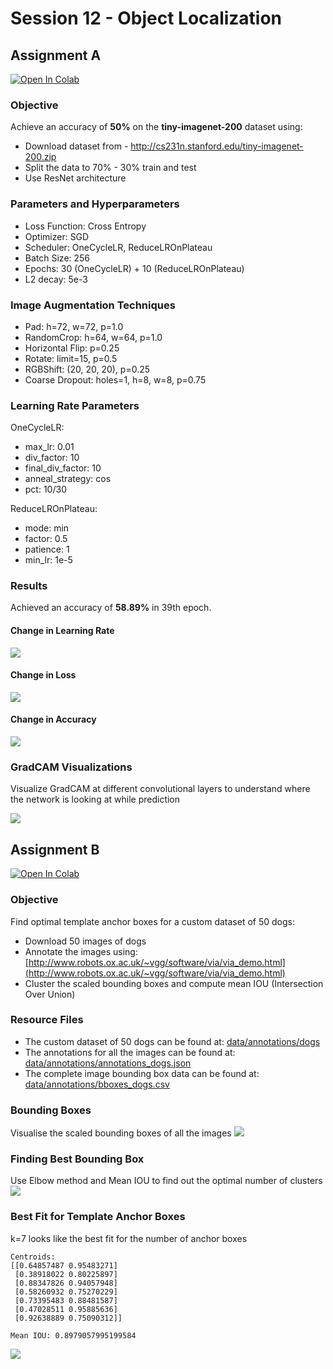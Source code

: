 
# Session 12 - Object Localization

## Assignment A
[![Open In Colab](https://colab.research.google.com/assets/colab-badge.svg)](https://colab.research.google.com/github/uday96/EVA4-TSAI/blob/master/S12/EVA4_S12_A_Solution.ipynb)

###	Objective
Achieve an accuracy of **50%** on the **tiny-imagenet-200** dataset using:

- Download dataset from - http://cs231n.stanford.edu/tiny-imagenet-200.zip
- Split the data to 70% - 30% train and test
- Use ResNet architecture

###  Parameters and Hyperparameters
- Loss Function: Cross Entropy
- Optimizer: SGD
- Scheduler: OneCycleLR, ReduceLROnPlateau
- Batch Size: 256
- Epochs: 30 (OneCycleLR) + 10 (ReduceLROnPlateau)
- L2 decay: 5e-3

### Image Augmentation Techniques
- Pad: h=72, w=72, p=1.0
- RandomCrop: h=64, w=64, p=1.0
- Horizontal Flip: p=0.25
- Rotate: limit=15, p=0.5
- RGBShift: (20, 20, 20), p=0.25
- Coarse Dropout: holes=1, h=8, w=8, p=0.75

### Learning Rate Parameters
OneCycleLR:
- max_lr: 0.01
- div_factor: 10
- final_div_factor: 10
- anneal_strategy: cos
- pct: 10/30

ReduceLROnPlateau:
- mode: min
- factor: 0.5
- patience: 1
- min_lr: 1e-5

### Results
Achieved  an accuracy of **58.89%** in 39th epoch.

#### Change in Learning Rate
<img src="images/lr_change.png">

#### Change in Loss
<img src="images/loss_change.png">

#### Change in Accuracy
<img src="images/accuracy_change.png">

### GradCAM Visualizations

Visualize GradCAM at different convolutional layers to understand where the network is looking at while prediction

<img src="images/gradcam_incorrect.png">

## Assignment B
[![Open In Colab](https://colab.research.google.com/assets/colab-badge.svg)](https://colab.research.google.com/github/uday96/EVA4-TSAI/blob/master/S12/EVA4_S12_B_Solution.ipynb)

###	Objective

Find optimal template anchor boxes for a custom dataset of 50 dogs:

- Download 50 images of dogs
- Annotate the images using: [http://www.robots.ox.ac.uk/~vgg/software/via/via_demo.html](http://www.robots.ox.ac.uk/~vgg/software/via/via_demo.html)
- Cluster the scaled bounding boxes and compute mean IOU (Intersection Over Union)

### Resource Files
- The custom dataset of 50 dogs can be found at: [data/annotations/dogs](https://github.com/uday96/EVA4-TSAI/blob/master/S12/data/annotations/dogs)
- The annotations for all the images can be found at: [data/annotations/annotations_dogs.json](https://github.com/uday96/EVA4-TSAI/blob/master/S12/data/annotations/annotations_dogs.json)
- The complete image bounding box data can be found at: [data/annotations/bboxes_dogs.csv](https://github.com/uday96/EVA4-TSAI/blob/master/S12/data/annotations/bboxes_dogs.csv)

### Bounding Boxes
Visualise the scaled bounding boxes of all the images
<img src="images/bboxes.png">

### Finding Best Bounding Box
Use Elbow method and Mean IOU to find out the optimal number of clusters
<img src="images/find_best_k.png">

### Best Fit for Template Anchor Boxes
k=7 looks like the best fit for the number of anchor boxes
```
Centroids:
[[0.64857487 0.95483271]
 [0.38918022 0.80225897]
 [0.88347826 0.94057948]
 [0.58260932 0.75270229]
 [0.73395483 0.88481587]
 [0.47028511 0.95885636]
 [0.92638889 0.75090312]]

Mean IOU: 0.8979057995199584
```
<img src="images/k7_clustered_bboxes.png">
